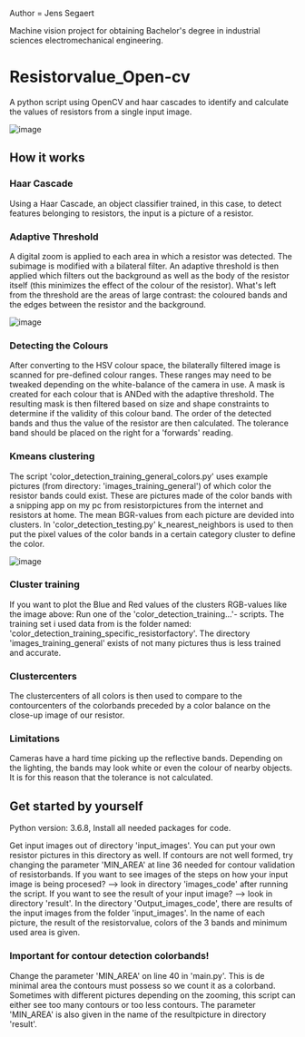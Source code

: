 Author = Jens Segaert

Machine vision project for obtaining Bachelor's degree in industrial sciences electromechanical engineering.

# Resistorvalue_Open-cv
A python script using OpenCV and haar cascades to identify and calculate the values of resistors from a single input image.


![image](https://user-images.githubusercontent.com/100967939/171759539-4aaa30c5-f5be-4f55-8b55-ec7bb25fc420.png)


## How it works

### Haar Cascade
Using a Haar Cascade, an object classifier trained, in this case, to detect features belonging to resistors, the input is a picture of a resistor.

### Adaptive Threshold
A digital zoom is applied to each area in which a resistor was detected. The subimage is modified with a bilateral filter. An adaptive threshold is then applied which filters out the background as well as the body of the resistor itself (this minimizes the effect of the colour of the resistor). What's left from the threshold are the areas of large contrast: the coloured bands and the edges between the resistor and the background.  

![image](https://user-images.githubusercontent.com/100967939/171759579-ec030cec-9f43-4a42-a260-2dd00117c477.png)


### Detecting the Colours
After converting to the HSV colour space, the bilaterally filtered image is scanned for pre-defined colour ranges. These ranges may need to be tweaked depending on the white-balance of the camera in use. A mask is created for each colour that is ANDed with the adaptive threshold. The resulting mask is then filtered based on size and shape constraints to determine if the validity of this colour band. The order of the detected bands and thus the value of the resistor are then calculated. The tolerance band should be placed on the right for a 'forwards' reading. 



### Kmeans clustering
The script 'color_detection_training_general_colors.py' uses example pictures (from directory: 'images_training_general') of which color the resistor bands could exist. These are pictures made of the color bands with a snipping app on my pc from resistorpictures from the internet and resistors at home. The mean BGR-values from each picture are devided into clusters.
In 'color_detection_testing.py' k_nearest_neighbors is used to then put the pixel values of the color bands in a certain category cluster to define the color.

![image](https://user-images.githubusercontent.com/100967939/171759675-7efc3c9e-4e50-4655-a651-092d48a57b0a.png)




### Cluster training
If you want to plot the Blue and Red values of the clusters RGB-values like the image above: 
Run one of the 'color_detection_training...'- scripts.
The training set i used data from is the folder named: 'color_detection_training_specific_resistorfactory'. The directory 'images_training_general' exists of not many pictures thus is less trained and accurate.

### Clustercenters
The clustercenters of all colors is then used to compare to the contourcenters of the colorbands preceded by a color balance on the close-up image of our resistor.

### Limitations
Cameras have a hard time picking up the reflective bands. Depending on the lighting, the bands may look white or even the colour of nearby objects. It is for this reason that the tolerance is not calculated.


## Get started by yourself
Python version: 3.6.8,
Install all needed packages for code.

Get input images out of directory 'input_images'. You can put your own resistor pictures in this directory as well.
If contours are not well formed, try changing the parameter 'MIN_AREA' at line 36 needed for contour validation of resistorbands. 
If you want to see images of the steps on how your input image is being procesed? --> look in directory 'images_code' after running the script.
If you want to see the result of your input image? --> look in directory 'result'.
In the directory 'Output_images_code', there are results of the input images from the folder 'input_images'. In the name of
each picture, the result of the resistorvalue, colors of the 3 bands and minimum used area is given.

### Important for contour detection colorbands!
Change the parameter 'MIN_AREA' on line 40 in 'main.py'. This is de minimal area the 
contours must possess so we count it as a colorband. Sometimes with different pictures depending on the zooming,
this script can either see too many contours or too less contours.
The parameter 'MIN_AREA' is also given in the name of the resultpicture in directory 'result'.



